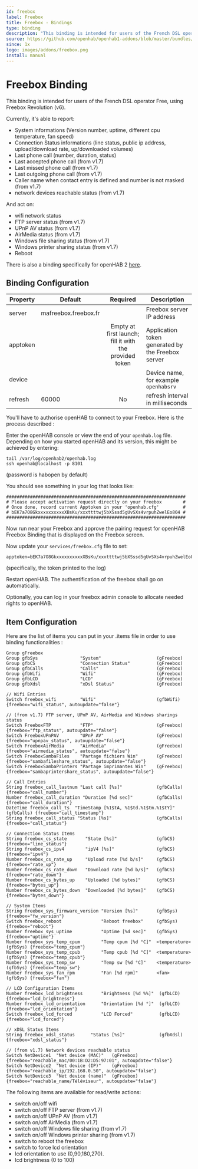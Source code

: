 ```yaml
---
id: freebox
label: Freebox
title: Freebox - Bindings
type: binding
description: "This binding is intended for users of the French DSL operator Free, using Freebox Revolution (v6)."
source: https://github.com/openhab/openhab1-addons/blob/master/bundles/binding/org.openhab.binding.freebox/README.md
since: 1x
logo: images/addons/freebox.png
install: manual
---
```


<!-- Attention authors: Do not edit directly. Please add your changes to the appropriate source repository -->

<!-- {% include base.html %} -->

# Freebox Binding

This binding is intended for users of the French DSL operator Free, using Freebox Revolution (v6).

Currently, it's able to report: 

- System informations (Version number, uptime, different cpu temperature, fan speed)
- Connection Status informations (line status, public ip address, upload/download rate, up/downloaded volumes)
- Last phone call (number, duration, status)
- Last accepted phone call (from v1.7)
- Last missed phone call (from v1.7)
- Last outgoing phone call (from v1.7)
- Caller name when contact entry is defined and number is not masked (from v1.7)
- network devices reachable status (from v1.7)

And act on:

- wifi network status
- FTP server status (from v1.7)
- UPnP AV status (from v1.7)
- AirMedia status (from v1.7)
- Windows file sharing status (from v1.7)
- Windows printer sharing status (from v1.7)
- Reboot

There is also a binding specifically for openHAB 2 [here](http://docs.openhab.org/addons/bindings/freebox/readme.html).

## Binding Configuration

| Property | Default | Required | Description |
|----------|---------|:--------:|-------------|
| server   | mafreebox.freebox.fr | | Freebox server IP address |
| apptoken |         | Empty at first launch; fill it with the provided token | Application token generated by the Freebox server |
| device   |         |          | Device name, for example `openhabsrv` |
| refresh  | 60000   |    No    | refresh interval in milliseconds |

You'll have to authorise openHAB to connect to your Freebox. Here is the process described :

Enter the openHAB console or view the end of your `openhab.log` file.  
Depending on how you started openHAB and its version, this might be achieved by entering:

```
tail /var/log/openhab2/openhab.log
ssh openhab@localhost -p 8101
```

(password is habopen by default)

You should see something in your log that looks like:

```
####################################################################
# Please accept activation request directly on your freebox        #
# Once done, record current Apptoken in your 'openhab.cfg'         #
# bEK7a7O8GkxxxxxxxxxxXBsKu/xxxttttwj5bXSssd5gUvSXs4vrpuhZwelEo804 #
####################################################################
```

Now run near your Freebox and approve the pairing request for openHAB Freebox Binding that is displayed on the Freebox screen.

Now update your `services/freebox.cfg` file to set:

```
apptoken=bEK7a7O8GkxxxxxxxxxxXBsKu/xxxttttwj5bXSssd5gUvSXs4vrpuhZwelEo804
```

(specifically, the token printed to the log)

Restart openHAB.  The authentification of the freebox shall go on automatically.

Optionally, you can log in your freebox admin console to allocate needed rights to openHAB.

## Item Configuration

Here are the list of items you can put in your .items file in order to use binding functionalities : 

```
Group gFreebox                      
Group gfbSys                "System"                     (gFreebox)              
Group gfbCS                 "Connection Status"          (gFreebox)
Group gfbCalls              "Calls"                      (gFreebox)
Group gfbWifi               "Wifi"                       (gFreebox)
Group gfbLCD                "LCD"                        (gFreebox)
Group gfbXdsl               "xDsl Status"                (gFreebox)

// Wifi Entries
Switch freebox_wifi         "Wifi"                       (gfbWifi)  {freebox="wifi_status", autoupdate="false"}

// (from v1.7) FTP server, UPnP AV, AirMedia and Windows sharings status
Switch FreeboxFTP           "FTP"                        (gFreebox) {freebox="ftp_status", autoupdate="false"}
Switch FreeboxUPnPAV        "UPnP AV"                    (gFreebox) {freebox="upnpav_status", autoupdate="false"}
Switch FreeboxAirMedia      "AirMedia"                   (gFreebox) {freebox="airmedia_status", autoupdate="false"}
Switch FreeboxSambaFiles    "Partage fichiers Win"       (gFreebox) {freebox="sambafileshare_status", autoupdate="false"}
Switch FreeboxSambaPrinters "Partage imprimantes Win"    (gFreebox) {freebox="sambaprintershare_status", autoupdate="false"}

// Call Entries
String freebox_call_lastnum "Last call [%s]"             (gfbCalls) {freebox="call_number"}
Number freebox_call_duration "Duration [%d sec]"         (gfbCalls) {freebox="call_duration"}
DateTime freebox_call_ts  "TimeStamp [%1$tA, %1$td.%1$tm.%1$tY]" (gfbCalls) {freebox="call_timestamp"}
String freebox_call_status "Status [%s]"                 (gfbCalls) {freebox="call_status"}

// Connection Status Items
String freebox_cs_state       "State [%s]"               (gfbCS) {freebox="line_status"}
String freebox_cs_ipv4        "ipV4 [%s]"                (gfbCS) {freebox="ipv4"}
Number freebox_cs_rate_up     "Upload rate [%d b/s]"     (gfbCS) {freebox="rate_up"}
Number freebox_cs_rate_down   "Download rate [%d b/s]"   (gfbCS) {freebox="rate_down"}
Number freebox_cs_bytes_up    "Uploaded [%d bytes]"      (gfbCS) {freebox="bytes_up"}
Number freebox_cs_bytes_down  "Downloaded [%d bytes]"    (gfbCS) {freebox="bytes_down"}

// System Items
String freebox_sys_firmware_version "Version [%s]"       (gfbSys) {freebox="fw_version"}
Switch freebox_reboot               "Reboot freebox"     (gfbSys) {freebox="reboot"}
Number freebox_sys_uptime           "Uptime [%d sec]"    (gfbSys) {freebox="uptime"}
Number freebox_sys_temp_cpum        "Temp cpum [%d °C]"  <temperature>   (gfbSys) {freebox="temp_cpum"}
Number freebox_sys_temp_cpub        "Temp cpub [%d °C]"  <temperature>   (gfbSys) {freebox="temp_cpub"}
Number freebox_sys_temp_sw          "Temp sw [%d °C]"    <temperature>   (gfbSys) {freebox="temp_sw"}
Number freebox_sys_fan_rpm          "Fan [%d rpm]"       <fan>           (gfbSys) {freebox="fan"}

// LCD Configuration Items
Number freebox_lcd_brightness       "Brightness [%d %%]"  (gfbLCD) {freebox="lcd_brightness"}
Number freebox_lcd_orientation      "Orientation [%d °]"  (gfbLCD) {freebox="lcd_orientation"}
Switch freebox_lcd_forced           "LCD Forced"          (gfbLCD) {freebox="lcd_forced"}

// xDSL Status Items
String freebox_xdsl_status      "Status [%s]"             (gfbXdsl) {freebox="xdsl_status"}

// (from v1.7) Network devices reachable status
Switch NetDevice1  "Net device (MAC)"   (gFreebox) {freebox="reachable_mac/00:1B:D2:D5:97:01", autoupdate="false"}
Switch NetDevice2  "Net device (IP)"    (gFreebox) {freebox="reachable_ip/192.168.0.50", autoupdate="false"}
Switch NetDevice3  "Net device (name)"  (gFreebox) {freebox="reachable_name/Téléviseur", autoupdate="false"}

```

The following items are available for read/write actions:

* switch on/off wifi
* switch on/off FTP server (from v1.7)
* switch on/off UPnP AV (from v1.7)
* switch on/off AirMedia (from v1.7)
* switch on/off Windows file sharing (from v1.7)
* switch on/off Windows printer sharing (from v1.7)
* switch to reboot the freebox
* switch to force lcd orientation
* lcd orientation to use (0,90,180,270).
* lcd brightness (0 to 100)
